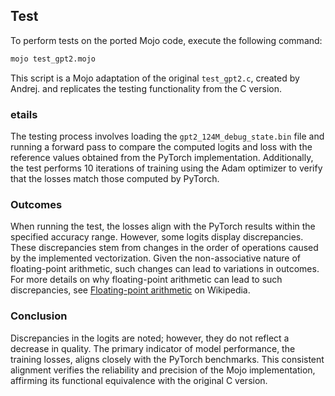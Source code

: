 ## Test

To perform tests on the ported Mojo code, execute the following command:

```bash
mojo test_gpt2.mojo
```

This script is a Mojo adaptation of the original `test_gpt2.c`, created by Andrej. and replicates the testing functionality from the C version.

### etails

The testing process involves loading the `gpt2_124M_debug_state.bin` file and running a forward pass to compare the computed logits and loss with the reference values obtained from the PyTorch implementation. Additionally, the test performs 10 iterations of training using the Adam optimizer to verify that the losses match those computed by PyTorch.

### Outcomes

When running the test, the losses align with the PyTorch results within the specified accuracy range. However, some logits display discrepancies. These discrepancies stem from changes in the order of operations caused by the implemented vectorization. Given the non-associative nature of floating-point arithmetic, such changes can lead to variations in outcomes. For more details on why floating-point arithmetic can lead to such discrepancies, see [Floating-point arithmetic](https://en.wikipedia.org/wiki/Floating-point_arithmetic) on Wikipedia.

### Conclusion

Discrepancies in the logits are noted; however, they do not reflect a decrease in quality. The primary indicator of model performance, the training losses, aligns closely with the PyTorch benchmarks. This consistent alignment verifies the reliability and precision of the Mojo implementation, affirming its functional equivalence with the original C version.
